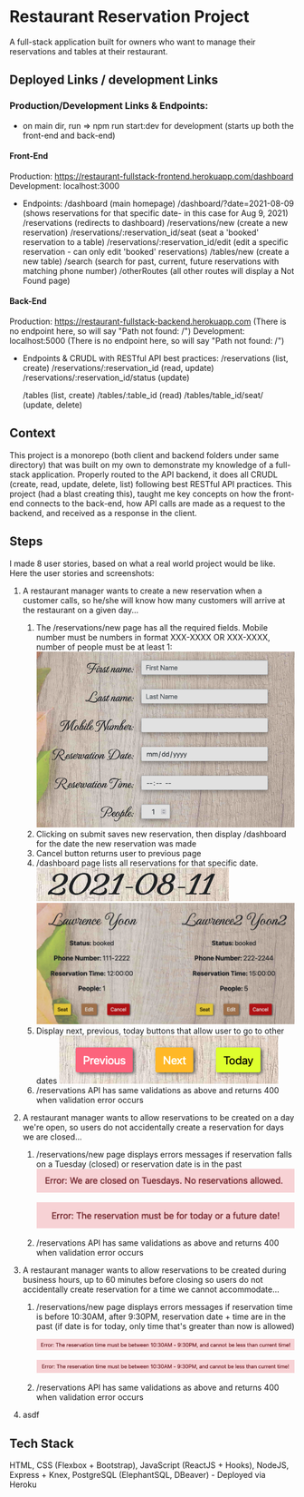 # Restaurant Reservation Project

A full-stack application built for owners who want to manage their reservations and tables at their restaurant.

## Deployed Links / development Links

### Production/Development Links & Endpoints:

- on main dir, run => npm run start:dev for development (starts up both the front-end and back-end)

#### Front-End

Production: https://restaurant-fullstack-frontend.herokuapp.com/dashboard
<br>
Development: localhost:3000

- Endpoints:
  /dashboard (main homepage)
  /dashboard/?date=2021-08-09 (shows reservations for that specific date- in this case for Aug 9, 2021)
  /reservations (redirects to dashboard)
  /reservations/new (create a new reservation)
  /reservations/:reservation_id/seat (seat a 'booked' reservation to a table)
  /reservations/:reservation_id/edit (edit a specific reservation - can only edit 'booked' reservations)
  /tables/new (create a new table)
  /search (search for past, current, future reservations with matching phone number)
  /otherRoutes (all other routes will display a Not Found page)

#### Back-End

Production: https://restaurant-fullstack-backend.herokuapp.com (There is no endpoint here, so will say "Path not found: /")
Development: localhost:5000 (There is no endpoint here, so will say "Path not found: /")

- Endpoints & CRUDL with RESTful API best practices:
  /reservations (list, create)
  /reservations/:reservation_id (read, update)
  /reservations/:reservation_id/status (update)

  /tables (list, create)
  /tables/:table_id (read)
  /tables/table_id/seat/ (update, delete)

## Context

This project is a monorepo (both client and backend folders under same directory) that was built on my own to demonstrate my knowledge of a full-stack application. Properly routed to the API backend, it does all CRUDL (create, read, update, delete, list) following best RESTful API practices. This project (had a blast creating this), taught me key concepts on how the front-end connects to the back-end, how API calls are made as a request to the backend, and received as a response in the client.

## Steps

I made 8 user stories, based on what a real world project would be like. Here the user stories and screenshots:

1. A restaurant manager wants to create a new reservation when a customer calls, so he/she will know how many customers will arrive at the restaurant on a given day...

   1. The /reservations/new page has all the required fields. Mobile number must be numbers in format XXX-XXXX OR XXX-XXXX, number of people must be at least 1:
      ![New Reservation fields](/screenshot-imgs/new-reservation.png?raw=true 'Fields')
      <br>
   2. Clicking on submit saves new reservation, then display /dashboard for the date the new reservation was made
      <br>
   3. Cancel button returns user to previous page
      <br>
   4. /dashboard page lists all reservations for that specific date.
      ![08-11-2021](/screenshot-imgs/08-11-2021.png?raw=true)
      ![proper reservations](/screenshot-imgs/reservations-for-proper-date.png?raw=true)
      <br>
   5. Display next, previous, today buttons that allow user to go to other dates
      ![previous, next, today buttons](/screenshot-imgs/previous-next-today-btns.png?raw=true)
      <br>
   6. /reservations API has same validations as above and returns 400 when validation error occurs
      <br>

2. A restaurant manager wants to allow reservations to be created on a day we're open, so users do not accidentally create a reservation for days we are closed...

   1. /reservations/new page displays errors messages if reservation falls on a Tuesday (closed) or reservation date is in the past <br>
      ![closed on Tuesdays](/screenshot-imgs/closed-tuesdays.png?raw=true)

      ![today or future date](/screenshot-imgs/today-or-future.png?raw=true)
      <br>

   2. /reservations API has same validations as above and returns 400 when validation error occurs
      <br>

3. A restaurant manager wants to allow reservations to be created during business hours, up to 60 minutes before closing so users do not accidentally create reservation for a time we cannot accommodate...

   1. /reservations/new page displays errors messages if reservation time is before 10:30AM, after 9:30PM, reservation date + time are in the past (if date is for today, only time that's greater than now is allowed)

      ![between working hours](/screenshot-imgs/between-hours.png?raw=true)

      ![today, but later time](/screenshot-imgs/today-later-time.png?raw=true)
      <br>

   2. /reservations API has same validations as above and returns 400 when validation error occurs
      <br>

4. asdf

## Tech Stack

HTML, CSS (Flexbox + Bootstrap), JavaScript (ReactJS + Hooks), NodeJS, Express + Knex, PostgreSQL (ElephantSQL, DBeaver) - Deployed via Heroku
